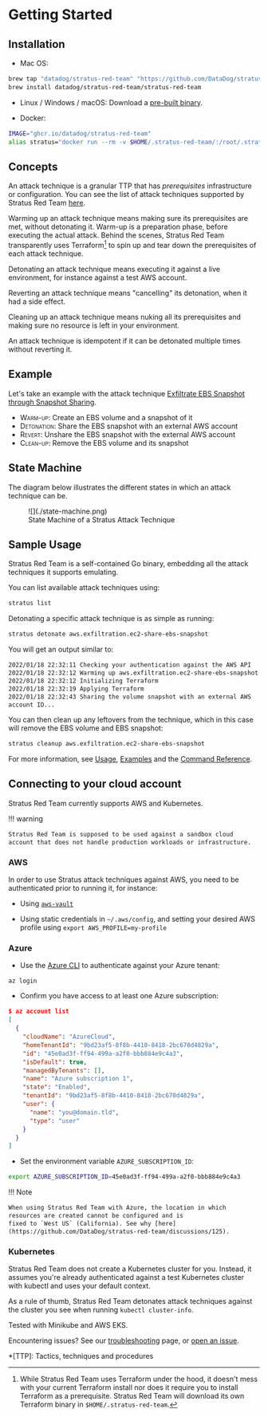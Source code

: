 # Getting Started

## Installation

- Mac OS:

```bash
brew tap "datadog/stratus-red-team" "https://github.com/DataDog/stratus-red-team"
brew install datadog/stratus-red-team/stratus-red-team
```

- Linux / Windows / macOS: Download a [pre-built binary](https://github.com/datadog/stratus-red-team/releases).

- Docker:

```bash
IMAGE="ghcr.io/datadog/stratus-red-team"
alias stratus="docker run --rm -v $HOME/.stratus-red-team/:/root/.stratus-red-team/ -e AWS_ACCESS_KEY_ID -e AWS_SECRET_ACCESS_KEY -e AWS_SESSION_TOKEN -e AWS_DEFAULT_REGION $IMAGE"
```

## Concepts

An <span class="concept">attack technique</span> is a granular TTP that has *prerequisites* infrastructure or configuration.
You can see the list of attack techniques supported by Stratus Red Team [here](../attack-techniques/list.md).

<span class="concept">Warming up</span> an attack technique means making sure its prerequisites are met, without detonating it. 
Warm-up is a preparation phase, before executing the actual attack. Behind the scenes, Stratus Red Team transparently uses Terraform[^1] to spin up and tear down the prerequisites of each attack technique.

<span class="concept">Detonating</span> an attack technique means executing it against a live environment, for instance against a test AWS account.

<span class="concept">Reverting</span> an attack technique means "cancelling" its detonation, when it had a side effect.

<span class="concept">Cleaning up</span> an attack technique means nuking all its prerequisites and making sure no resource is left in your environment.

An attack technique is <span class="concept">idempotent</span> if it can be detonated multiple times without reverting it.

## Example

Let's take an example with the attack technique [Exfiltrate EBS Snapshot through Snapshot Sharing](../../attack-techniques/AWS/aws.exfiltration.ec2-share-ebs-snapshot/).

- <span class="smallcaps">Warm-up</span>: Create an EBS volume and a snapshot of it
- <span class="smallcaps">Detonation</span>: Share the EBS snapshot with an external AWS account
- <span class="smallcaps">Revert</span>: Unshare the EBS snapshot with the external AWS account
- <span class="smallcaps">Clean-up</span>: Remove the EBS volume and its snapshot

## State Machine

The diagram below illustrates the different states in which an attack technique can be.

<figure markdown>
![](./state-machine.png)
<figcaption>State Machine of a Stratus Attack Technique</figcaption>
</figure>

## Sample Usage

Stratus Red Team is a self-contained Go binary, embedding all the attack techniques it supports emulating.

You can list available attack techniques using:

```bash
stratus list
```

Detonating a specific attack technique is as simple as running:

```bash
stratus detonate aws.exfiltration.ec2-share-ebs-snapshot
```

You will get an output similar to:

```
2022/01/18 22:32:11 Checking your authentication against the AWS API
2022/01/18 22:32:12 Warming up aws.exfiltration.ec2-share-ebs-snapshot
2022/01/18 22:32:12 Initializing Terraform
2022/01/18 22:32:19 Applying Terraform
2022/01/18 22:32:43 Sharing the volume snapshot with an external AWS account ID...
```

You can then clean up any leftovers from the technique, which in this case will remove the EBS volume and EBS snapshot:

```bash
stratus cleanup aws.exfiltration.ec2-share-ebs-snapshot
```

For more information, see [Usage](./usage.md), [Examples](./examples.md) and the [Command Reference](./commands/list/).

## Connecting to your cloud account

Stratus Red Team currently supports AWS and Kubernetes.

!!! warning

    Stratus Red Team is supposed to be used against a sandbox cloud account that does not handle production workloads or infrastructure.

### AWS

In order to use Stratus attack techniques against AWS, you need to be authenticated prior to running it, for instance:

- Using [`aws-vault`](https://github.com/99designs/aws-vault)

- Using static credentials in `~/.aws/config`, and setting your desired AWS profile using `export AWS_PROFILE=my-profile`

### Azure

- Use the [Azure CLI](https://docs.microsoft.com/en-us/cli/azure/install-azure-cli) to authenticate against your Azure tenant:

```
az login
```

- Confirm you have access to at least one Azure subscription:

```json hl_lines="6"
$ az account list
[
  {
    "cloudName": "AzureCloud",
    "homeTenantId": "9bd23af5-8f8b-4410-8418-2bc670d4829a",
    "id": "45e0ad3f-ff94-499a-a2f0-bbb884e9c4a3",
    "isDefault": true,
    "managedByTenants": [],
    "name": "Azure subscription 1",
    "state": "Enabled",
    "tenantId": "9bd23af5-8f8b-4410-8418-2bc670d4829a",
    "user": {
      "name": "you@domain.tld",
      "type": "user"
    }
  }
]
```

- Set the environment variable `AZURE_SUBSCRIPTION_ID`:

```bash
export AZURE_SUBSCRIPTION_ID=45e0ad3f-ff94-499a-a2f0-bbb884e9c4a3
```


!!! Note

    When using Stratus Red Team with Azure, the location in which resources are created cannot be configured and is
    fixed to `West US` (California). See why [here](https://github.com/DataDog/stratus-red-team/discussions/125).


### Kubernetes

Stratus Red Team does not create a Kubernetes cluster for you. 
Instead, it assumes you're already authenticated against a test Kubernetes cluster with kubectl and uses your default context.

As a rule of thumb, Stratus Red Team detonates attack techniques against the cluster you see when running `kubectl cluster-info`.

Tested with Minikube and AWS EKS.


Encountering issues? See our [troubleshooting](./troubleshooting.md) page, or [open an issue](https://github.com/DataDog/stratus-red-team/issues/new/choose).

*[TTP]: Tactics, techniques and procedures

[^1]: While Stratus Red Team uses Terraform under the hood, it doesn't mess with your current Terraform install nor does it require you to install Terraform as a prerequisite. Stratus Red Team will download its own Terraform binary in `$HOME/.stratus-red-team`.
